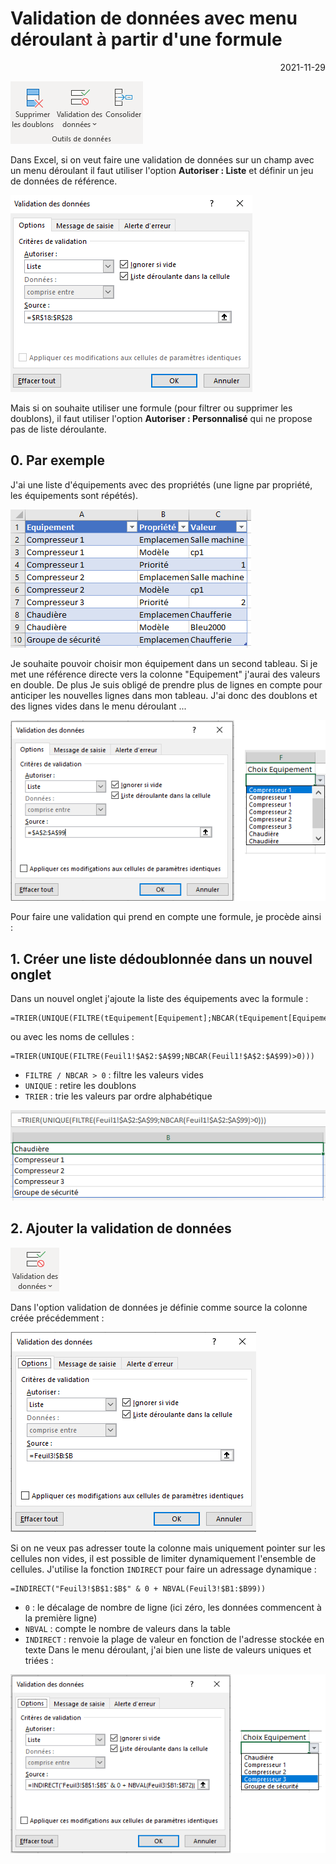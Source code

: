 # Validation de données avec menu déroulant à partir d'une formule

<p style="text-align: right;">2021-11-29</p>

![image](/Images/20211129-Excel-validation-liste-formule/outils_donnees.png)

Dans Excel, si on veut faire une validation de données sur un champ avec un menu déroulant il faut utiliser l'option **Autoriser : Liste** et définir un jeu de données de référence.

![image](/Images/20211129-Excel-validation-liste-formule/validation_autoriser_liste.png)

Mais si on souhaite utiliser une formule (pour filtrer ou supprimer les doublons), il faut utiliser l'option **Autoriser : Personnalisé** qui ne propose pas de liste déroulante.

## 0. Par exemple

J'ai une liste d'équipements avec des propriétés (une ligne par propriété, les équipements sont répétés).

![image](/Images/20211129-Excel-validation-liste-formule/liste_equipements.png)

Je souhaite pouvoir choisir mon équipement dans un second tableau. Si je met une référence directe vers la colonne "Equipement" j'aurai des valeurs en double. De plus Je suis obligé de prendre plus de lignes en compte pour anticiper les nouvelles lignes dans mon tableau. J'ai donc des doublons et des lignes vides dans le menu déroulant ...

![image](/Images/20211129-Excel-validation-liste-formule/validation_autoriser_liste2.png)

Pour faire une validation qui prend en compte une formule, je procède ainsi :

## 1. Créer une liste dédoublonnée dans un nouvel onglet

Dans un nouvel onglet j'ajoute la liste des équipements avec la formule :

```
=TRIER(UNIQUE(FILTRE(tEquipement[Equipement];NBCAR(tEquipement[Equipement])>0)))
```

ou avec les noms de cellules :

```
=TRIER(UNIQUE(FILTRE(Feuil1!$A$2:$A$99;NBCAR(Feuil1!$A$2:$A$99)>0)))
```

- ```FILTRE / NBCAR > 0``` : filtre les valeurs vides
- ```UNIQUE``` : retire les doublons
- ```TRIER``` : trie les valeurs par ordre alphabétique

![image](/Images/20211129-Excel-validation-liste-formule/trier-unique-filtre.png)

## 2. Ajouter la validation de données

![image](/Images/20211129-Excel-validation-liste-formule/validation-donnees.png)

Dans l'option validation de données je définie comme source la colonne créée précédemment :

![image](/Images/20211129-Excel-validation-liste-formule/validation_autoriser_liste3.png)

Si on ne veux pas adresser toute la colonne mais uniquement pointer sur les cellules non vides, il est possible de limiter dynamiquement l'ensemble de cellules. J'utilise la fonction ```INDIRECT``` pour faire un adressage dynamique : 

```
=INDIRECT("Feuil3!$B$1:$B$" & 0 + NBVAL(Feuil3!$B1:$B99))
```

- ```0``` : le décalage de nombre de ligne (ici zéro, les données commencent à la première ligne)
- ```NBVAL``` : compte le nombre de valeurs dans la table
- ```INDIRECT``` : renvoie la plage de valeur en fonction de l'adresse stockée en texte
Dans le menu déroulant, j'ai bien une liste de valeurs uniques et triées :

![image](/Images/20211129-Excel-validation-liste-formule/validation_autoriser_liste4.png)

 